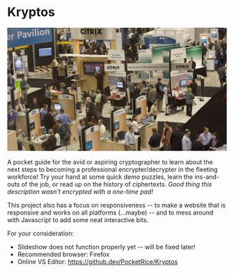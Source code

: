 # Kryptos
![RSA Conference](https://github.com/PocketRice/Kryptos/blob/main/rsa-conf3.jpg?raw=true)

A pocket guide for the avid or aspiring cryptographer to learn about the next steps to becoming a professional encrypter/decrypter in the fleeting workforce! Try your hand at some quick demo puzzles, learn the ins-and-outs of the job, or read up on the history of ciphertexts. _Good thing this description wasn't encrypted with a one-time pad!_

This project also has a focus on responsiveness -- to make a website that is responsive and works on all platforms (...maybe) -- and to mess around with Javascript to add some neat interactive bits.


For your consideration:
- Slideshow does not function properly yet -- will be fixed later!
- Recommended browser: Firefox
- Online VS Editor: https://github.dev/PocketRice/Kryptos
